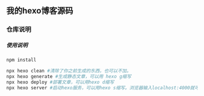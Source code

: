 ## 我的hexo博客源码

### 仓库说明

##### 使用说明

```bash
npm install

npx hexo clean #清除了你之前生成的东西，也可以不加。
npx hexo generate #生成静态文章，可以用 hexo g缩写
npx hexo deploy #部署文章，可以用hexo d缩写
npx hexo server #启动hexo服务，可以用hexo s缩写。浏览器输入localhost:4000就可以看到你生成的博客
```
